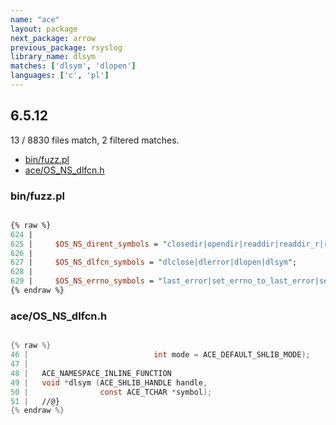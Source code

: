 ```yaml
---
name: "ace"
layout: package
next_package: arrow
previous_package: rsyslog
library_name: dlsym
matches: ['dlsym', 'dlopen']
languages: ['c', 'pl']
---
```

## 6.5.12
13 / 8830 files match, 2 filtered matches.

 - [bin/fuzz.pl](#binfuzzpl)
 - [ace/OS_NS_dlfcn.h](#aceos_ns_dlfcnh)

### bin/fuzz.pl

```pl

{% raw %}
624 | 
625 |     $OS_NS_dirent_symbols = "closedir|opendir|readdir|readdir_r|rewinddir|scandir|alphasort|seekdir|telldir|opendir_emulation|scandir_emulation|closedir_emulation|readdir_emulation";
626 | 
627 |     $OS_NS_dlfcn_symbols = "dlclose|dlerror|dlopen|dlsym";
628 | 
629 |     $OS_NS_errno_symbols = "last_error|set_errno_to_last_error|set_errno_to_wsa_last_error";
{% endraw %}

```
### ace/OS_NS_dlfcn.h

```c

{% raw %}
46 |                            int mode = ACE_DEFAULT_SHLIB_MODE);
47 | 
48 |   ACE_NAMESPACE_INLINE_FUNCTION
49 |   void *dlsym (ACE_SHLIB_HANDLE handle,
50 |                const ACE_TCHAR *symbol);
51 |   //@}
{% endraw %}

```